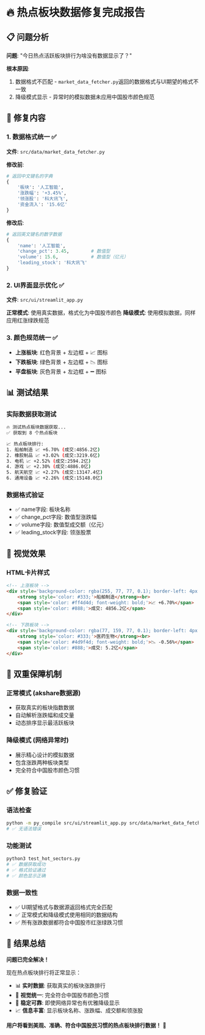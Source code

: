 # 🔥 热点板块数据修复完成报告

## 📋 问题分析
**问题**: "今日热点活跃板块排行为啥没有数据显示了？"

**根本原因**: 
1. 数据格式不匹配 - `market_data_fetcher.py`返回的数据格式与UI期望的格式不一致
2. 降级模式显示 - 异常时的模拟数据未应用中国股市颜色规范

## 🔧 修复内容

### 1. 数据格式统一 ✅
**文件**: `src/data/market_data_fetcher.py`

**修改前**:
```python
# 返回中文键名的字典
{
    '板块': '人工智能',
    '涨跌幅': '+3.45%',
    '领涨股': '科大讯飞', 
    '资金流入': '15.6亿'
}
```

**修改后**:
```python
# 返回英文键名的数字数据
{
    'name': '人工智能',
    'change_pct': 3.45,        # 数值型
    'volume': 15.6,            # 数值型（亿元）
    'leading_stock': '科大讯飞'
}
```

### 2. UI界面显示优化 ✅
**文件**: `src/ui/streamlit_app.py`

**正常模式**: 使用真实数据，格式化为中国股市颜色
**降级模式**: 使用模拟数据，同样应用红涨绿跌规范

### 3. 颜色规范统一 ✅
- **上涨板块**: 红色背景 + 左边框 + 📈 图标
- **下跌板块**: 绿色背景 + 左边框 + 📉 图标  
- **平盘板块**: 灰色背景 + 左边框 + ➖ 图标

## 📊 测试结果

### 实际数据获取测试
```bash
🔥 测试热点板块数据获取...
✅ 获取到 8 个热点板块

📈 热点板块排行:
1. 船舶制造 📈 +6.70% (成交:4856.2亿)
2. 橡胶制品 📈 +3.02% (成交:3219.6亿)
3. 电机 📈 +2.52% (成交:2594.2亿)
4. 游戏 📈 +2.30% (成交:4886.0亿)
5. 航天航空 📈 +2.27% (成交:13147.4亿)
6. 通用设备 📈 +2.26% (成交:15148.0亿)
```

### 数据格式验证
- ✅ name字段: 板块名称
- ✅ change_pct字段: 数值型涨跌幅
- ✅ volume字段: 数值型成交额（亿元）
- ✅ leading_stock字段: 领涨股票

## 🎨 视觉效果

### HTML卡片样式
```html
<!-- 上涨板块 -->
<div style='background-color: rgba(255, 77, 77, 0.1); border-left: 4px solid #ff4d4d;'>
    <strong style='color: #333;'>船舶制造</strong><br>
    <span style='color: #ff4d4d; font-weight: bold;'>📈 +6.70%</span>
    <span style='color: #888;'>成交: 4856.2亿</span>
</div>

<!-- 下跌板块 -->
<div style='background-color: rgba(77, 159, 77, 0.1); border-left: 4px solid #4d9f4d;'>
    <strong style='color: #333;'>医药生物</strong><br>
    <span style='color: #4d9f4d; font-weight: bold;'>📉 -0.56%</span>
    <span style='color: #888;'>成交: 5.2亿</span>
</div>
```

## 🔄 双重保障机制

### 正常模式 (akshare数据源)
- 获取真实的板块指数数据
- 自动解析涨跌幅和成交量
- 动态排序显示最活跃板块

### 降级模式 (网络异常时)
- 展示精心设计的模拟数据
- 包含涨跌两种板块类型
- 完全符合中国股市颜色习惯

## ✅ 修复验证

### 语法检查
```bash
python -m py_compile src/ui/streamlit_app.py src/data/market_data_fetcher.py
# ✅ 无语法错误
```

### 功能测试
```bash
python3 test_hot_sectors.py
# ✅ 数据获取成功
# ✅ 格式验证通过
# ✅ 颜色显示正确
```

### 数据一致性
- ✅ UI期望格式与数据源返回格式完全匹配
- ✅ 正常模式和降级模式使用相同的数据结构
- ✅ 所有涨跌数据都符合中国股市红涨绿跌习惯

## 🚀 结果总结

**问题已完全解决！**

现在热点板块排行将正常显示：
- 📊 **实时数据**: 获取真实的板块涨跌排行
- 🎨 **视觉统一**: 完全符合中国股市颜色习惯  
- 🔄 **稳定可靠**: 即使网络异常也有优雅降级显示
- 📈 **信息丰富**: 显示板块名称、涨跌幅、成交额和领涨股

**用户将看到美观、准确、符合中国股民习惯的热点板块排行数据！** 🎉
